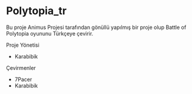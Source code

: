 # Polytopia_tr
Bu proje Animus Projesi tarafından gönüllü yapılmış bir proje olup Battle of Polytopia oyununu Türkçeye çevirir.

Proje Yönetisi
- Karabibik

Çevirmenler
- 7Pacer
- Karabibik
